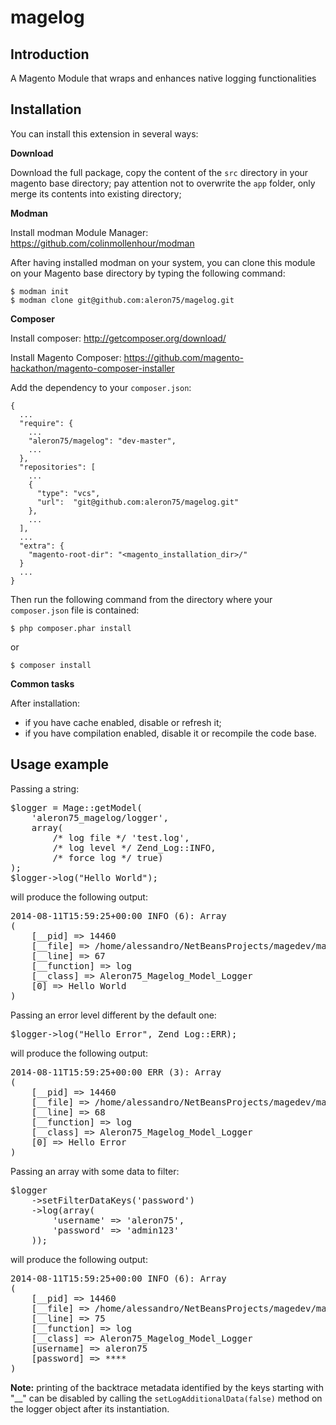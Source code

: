 magelog
=======

Introduction
------------

A Magento Module that wraps and enhances native logging functionalities 

Installation
------------

You can install this extension in several ways:

**Download**

Download the full package, copy the content of the ```src``` directory
in your magento base directory; pay attention not to overwrite
the ```app``` folder, only merge its contents into existing directory;

**Modman**

Install modman Module Manager: https://github.com/colinmollenhour/modman

After having installed modman on your system, you can clone this module on your
Magento base directory by typing the following command:

```
$ modman init
$ modman clone git@github.com:aleron75/magelog.git
```

**Composer**

Install composer: http://getcomposer.org/download/

Install Magento Composer: https://github.com/magento-hackathon/magento-composer-installer

Add the dependency to your ```composer.json```:

```
{
  ...
  "require": {
    ...
    "aleron75/magelog": "dev-master",
    ...
  },
  "repositories": [
    ...
    {
      "type": "vcs",
      "url":  "git@github.com:aleron75/magelog.git"
    },
    ...
  ],
  ...
  "extra": {
    "magento-root-dir": "<magento_installation_dir>/"
  }
  ...
}
```

Then run the following command from the directory where your ```composer.json```
file is contained:

```
$ php composer.phar install
```

or

```
$ composer install
```

**Common tasks**

After installation:

* if you have cache enabled, disable or refresh it;
* if you have compilation enabled, disable it or recompile the code base.

Usage example
-------------

Passing a string:

<pre>
$logger = Mage::getModel(
    'aleron75_magelog/logger',
    array(
        /* log file */ 'test.log',
        /* log level */ Zend_Log::INFO,
        /* force log */ true)
);
$logger->log("Hello World");
</pre>

will produce the following output:

<pre>
2014-08-11T15:59:25+00:00 INFO (6): Array
(
    [__pid] => 14460
    [__file] => /home/alessandro/NetBeansProjects/magedev/magento/logtest.php
    [__line] => 67
    [__function] => log
    [__class] => Aleron75_Magelog_Model_Logger
    [0] => Hello World
)
</pre>

Passing an error level different by the default one:

<pre>
$logger->log("Hello Error", Zend_Log::ERR);
</pre>

will produce the following output:

<pre>
2014-08-11T15:59:25+00:00 ERR (3): Array
(
    [__pid] => 14460
    [__file] => /home/alessandro/NetBeansProjects/magedev/magento/logtest.php
    [__line] => 68
    [__function] => log
    [__class] => Aleron75_Magelog_Model_Logger
    [0] => Hello Error
)
</pre>

Passing an array with some data to filter:

<pre>
$logger
    ->setFilterDataKeys('password')
    ->log(array(
        'username' => 'aleron75',
        'password' => 'admin123'
    ));
</pre>

will produce the following output:

<pre>
2014-08-11T15:59:25+00:00 INFO (6): Array
(
    [__pid] => 14460
    [__file] => /home/alessandro/NetBeansProjects/magedev/magento/logtest.php
    [__line] => 75
    [__function] => log
    [__class] => Aleron75_Magelog_Model_Logger
    [username] => aleron75
    [password] => ****
)
</pre>

**Note:** printing of the backtrace metadata identified by the keys starting
with "__" can be disabled by calling the <code>setLogAdditionalData(false)</code>
method on the logger object after its instantiation.
